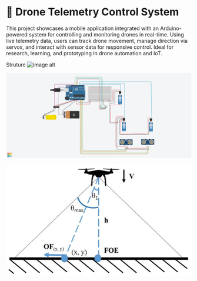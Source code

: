 
#  🚁 Drone Telemetry Control System
This project showcases a mobile application integrated with an Arduino-powered system for controlling and monitoring drones in real-time. Using live telemetry data, users can track drone movement, manage direction via servos, and interact with sensor data for responsive control. Ideal for research, learning, and prototyping in drone automation and IoT.

Struture 
![image alt]()

![image alt](https://github.com/Imeshi-sheshani/drone-controller/blob/6397f5d53988322141dde754b9548b6c35966700/Images/drone1.jpeg)

![image alt](https://github.com/Imeshi-sheshani/drone-controller/blob/c1aa05936b2b2c52128e59e5fd4cf6a512c54499/Images/drone%20angle.jpeg)

